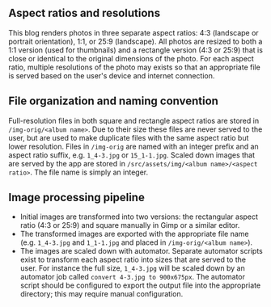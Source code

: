## Aspect ratios and resolutions
This blog renders photos in three separate aspect ratios: 4:3 (landscape or portrait orientation), 1:1, or 25:9 (landscape).
All photos are resized to both a 1:1 version (used for thumbnails) and a rectangle version (4:3 or 25:9) that is close or identical to the original dimensions of the photo.
For each aspect ratio, multiple resolutions of the photo may exists so that an appropriate file is served based on the user's device and internet connection.
## File organization and naming convention
Full-resolution files in both square and rectangle aspect ratios are stored in `/img-orig/<album name>`. Due to their size these files are never served to the user, but are used to make duplicate files with the same aspect ratio but lower resolution.
Files in `/img-orig` are named with an integer prefix and an aspect ratio suffix, e.g. `1_4-3.jpg` or `15_1-1.jpg`.
Scaled down images that are served by the app are stored in `/src/assets/img/<album name>/<aspect ratio>`. The file name is simply an integer.
## Image processing pipeline
* Initial images are transformed into two versions: the rectangular aspect ratio (4:3 or 25:9) and square manually in Gimp or a similar editor.
* The transformed images are exported with the appropriate file name (e.g. `1_4-3.jpg` and `1_1-1.jpg` and placed in `/img-orig/<album name>`).
* The images are scaled down with automator. Separate automator scripts exist to transform each aspect ratio into sizes that are served to the user. For instance the full size, `1_4-3.jpg` will be scaled down by an automator job called `convert 4-3.jpg to 900x675px`. The automator script should be configured to export the output file into the appropriate directory; this may require manual configuration.
